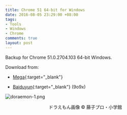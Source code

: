 ```yaml
---
title: Chrome 51 64-bit for Windows
date: 2016-08-05 23:29:00 +08:00
tags:
- Tools
- Windows
- Chrome
comments: true
layout: post
---
```


Backup for Chrome 51.0.2704.103 64-bit Windows.

Download from:

* [Mega](https://mega.nz/#!V1dhEaBR!n6Llgtffc8SFstXIXt8HaKPuerK6Cm_qqYHMrIYecIA){:target="_blank"}

* [Baiduyun](http://pan.baidu.com/s/1bNMKjW){:target="_blank"} (9o9x)

![doraemon-1.png](https://ooo.0o0.ooo/2016/08/05/57a4b5d022e5a.png)
<center>ドラえもん画像 © 藤子プロ・小学館</center>